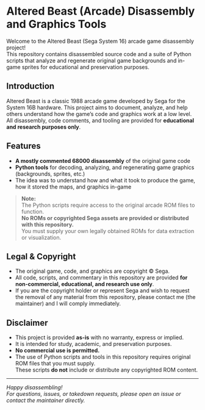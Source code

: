 # Altered Beast (Arcade) Disassembly and Graphics Tools

Welcome to the Altered Beast (Sega System 16) arcade game disassembly project!  
This repository contains disassembled source code and a suite of Python scripts that analyze and regenerate original game backgrounds and in-game sprites for educational and preservation purposes.

## Introduction

Altered Beast is a classic 1988 arcade game developed by Sega for the System 16B hardware. This project aims to document, analyze, and help others understand how the game’s code and graphics work at a low level.  
All disassembly, code comments, and tooling are provided for **educational and research purposes only**.

## Features

- **A mostly commented 68000 disassembly** of the original game code
- **Python tools** for decoding, analyzing, and regenerating game graphics (backgrounds, sprites, etc.)
- The idea was to understand how and what it took to produce the game, how it stored the maps, and graphics in-game
> **Note:**  
> The Python scripts require access to the original arcade ROM files to function.  
> **No ROMs or copyrighted Sega assets are provided or distributed with this repository.**  
> You must supply your own legally obtained ROMs for data extraction or visualization.

## Legal & Copyright

- The original game, code, and graphics are copyright © Sega.
- All code, scripts, and commentary in this repository are provided **for non-commercial, educational, and research use only**.
- If you are the copyright holder or represent Sega and wish to request the removal of any material from this repository, please contact me (the maintainer) and I will comply immediately.

## Disclaimer

- This project is provided **as-is** with no warranty, express or implied.
- It is intended for study, academic, and preservation purposes.
- **No commercial use is permitted.**
- The use of Python scripts and tools in this repository requires original ROM files that you must supply.  
  These scripts **do not** include or distribute any copyrighted ROM content.

---

*Happy disassembling!  
For questions, issues, or takedown requests, please open an issue or contact the maintainer directly.*


